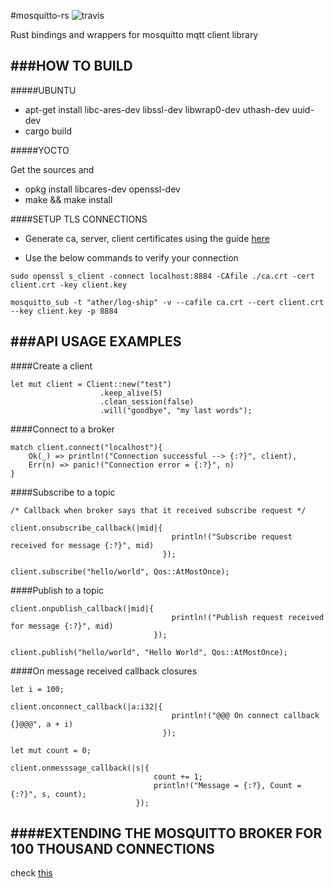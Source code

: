 #mosquitto-rs ![travis](https://travis-ci.org/kteza1/mosquitto-rs.svg?branch=master)

Rust bindings and wrappers for mosquitto mqtt client library

###HOW TO BUILD
---

#####UBUNTU

* apt-get install libc-ares-dev libssl-dev libwrap0-dev uthash-dev uuid-dev
* cargo build

#####YOCTO

Get the sources and

* opkg install libcares-dev openssl-dev
* make && make install

####SETUP TLS CONNECTIONS

* Generate ca, server, client certificates using the guide [here](http://rockingdlabs.dunmire.org/exercises-experiments/ssl-client-certs-to-secure-mqtt)

* Use the below commands to verify your connection
```
sudo openssl s_client -connect localhost:8884 -CAfile ./ca.crt -cert client.crt -key client.key
```
```
mosquitto_sub -t "ather/log-ship" -v --cafile ca.crt --cert client.crt --key client.key -p 8884
```


###API USAGE EXAMPLES
---

####Create a client

```
let mut client = Client::new("test")
                    .keep_alive(5)
                    .clean_session(false)
                    .will("goodbye", "my last words");
```

####Connect to a broker

```
match client.connect("localhost"){
    Ok(_) => println!("Connection successful --> {:?}", client),
    Err(n) => panic!("Connection error = {:?}", n)
}
```

####Subscribe to a topic

```
/* Callback when broker says that it received subscribe request */

client.onsubscribe_callback(|mid|{
                                    println!("Subscribe request received for message {:?}", mid)
                                  });

client.subscribe("hello/world", Qos::AtMostOnce);
```

####Publish to a topic

```
client.onpublish_callback(|mid|{
                                    println!("Publish request received for message {:?}", mid)
                                });

client.publish("hello/world", "Hello World", Qos::AtMostOnce);
```


####On message received callback closures

```
let i = 100;

client.onconnect_callback(|a:i32|{
                                    println!("@@@ On connect callback {}@@@", a + i)
                                  });
```

```
let mut count = 0;

client.onmesssage_callback(|s|{
                                count += 1;
                                println!("Message = {:?}, Count = {:?}", s, count);
                            });
```

####EXTENDING THE MOSQUITTO BROKER FOR 100 THOUSAND CONNECTIONS
---

check [this](https://lists.launchpad.net/mosquitto-users/msg00163.html)
